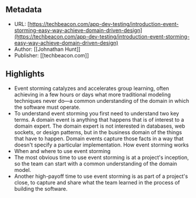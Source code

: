 ## Metadata
* URL: [https://techbeacon.com/app-dev-testing/introduction-event-storming-easy-way-achieve-domain-driven-design](https://techbeacon.com/app-dev-testing/introduction-event-storming-easy-way-achieve-domain-driven-design)
* Author: [[Johnathan Hunt]]
* Publisher: [[techbeacon.com]]

## Highlights
* Event storming catalyzes and accelerates group learning, often achieving in a few hours or days what more traditional modeling techniques never do—a common understanding of the domain in which the software must operate.
* To understand event storming you first need to understand two key terms. A domain event is anything that happens that is of interest to a domain expert. The domain expert is not interested in databases, web sockets, or design patterns, but in the business domain of the things that have to happen. Domain events capture those facts in a way that doesn't specify a particular implementation. How event storming works
* When and where to use event storming
* The most obvious time to use event storming is at a project's inception, so the team can start with a common understanding of the domain model.
* Another high-payoff time to use event storming is as part of a project's close, to capture and share what the team learned in the process of building the software.